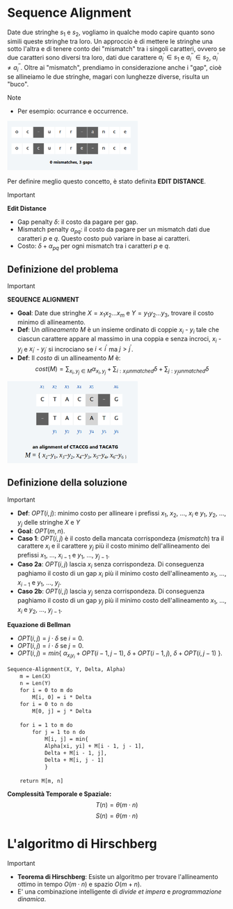 # Sequence Alignment

Date due stringhe $s_{1}$ e $s_{2}$, vogliamo in qualche modo capire quanto sono simili queste stringhe tra loro. Un approccio è di mettere le stringhe una sotto l'altra e di tenere conto dei "mismatch" tra i singoli caratteri, ovvero se due caratteri sono diversi tra loro, dati due carattere $a_{i}^{'} \in s_{1}$ e $a_{i}^{''} \in s_{2}$, $a_{i}^{'} \neq a_{i}^{''}$. Oltre ai "mismatch", prendiamo in considerazione anche i "gap", cioè se allineiamo le due stringhe, magari con lunghezze diverse, risulta un "buco".

> [!NOTE]
> - Per esempio: ocurrance e occurrence.

<img src="img/seqAl/misgapex.png" width="300" />

Per definire meglio questo concetto, è stato definita **EDIT DISTANCE**.
> [!IMPORTANT]
> **Edit Distance**  
> - Gap penalty $\delta$: il costo da pagare per gap.
> - Mismatch penalty $\alpha_{pq}$: il costo da pagare per un mismatch dati due caratteri $p$ e $q$. Questo costo può variare in base ai caratteri.
> - Costo: $\delta + \alpha_{pq}$ per ogni mismatch tra i caratteri $p$ e $q$.

## Definizione del problema

> [!IMPORTANT]
> **SEQUENCE ALIGNMENT**
> - **Goal**: Date due stringhe $X = x_{1}x_{2}...x_{m}$ e $Y = y_{1}y_{2}...y_{3}$, trovare il costo minimo di allineamento.
> - **Def**: Un *allineamento* $M$ è un insieme ordinato di coppie $x_{i}$ - $y_{i}$ tale che ciascun carattere appare al massimo in una coppia e senza incroci, $x_{i}$ - $y_{j}$ e $x_{i^{'}}$ - $y_{j^{'}}$ si incrociano se $i < i^{'}$ ma $j > j^{'}$.
> - **Def**: Il *costo* di un allineamento $M$ è:  
$$cost(M)
=
\sum_{x_{i}, y_{j}\in M}{\alpha_{x_{i}, y_{j}}} + 
\sum_{i: x_{i} unmatched}{\delta} + 
\sum_{j: y_{j} unmatched}{\delta} 
$$

<img src="img/seqAl/allineamento.png" width="300" />

## Definizione della soluzione

> [!IMPORTANT]
> - **Def**: $OPT(i, j)$: minimo costo per allineare i prefissi $x_{1}$, $x_{2}$, ..., $x_{i}$ e $y_{1}$, $y_{2}$, ..., $y_{j}$ delle stringhe $X$ e $Y$
> - **Goal**: $OPT(m, n)$.
> - **Caso 1**: $OPT(i, j)$ è il costo della mancata corrispondeza (*mismatch*) tra il carattere $x_{i}$ e il carattere $y_{j}$ più il costo minimo dell'allineamento dei prefissi $x_{1}$, ..., $x_{i - 1}$ e $y_{1}$, ..., $y_{j - 1}$.
> - **Caso 2a**: $OPT(i, j)$ lascia $x_{i}$ senza corrispondeza. Di conseguenza paghiamo il costo di un gap $x_{i}$ più il minimo costo dell'allineamento $x_{1}$, ..., $x_{i - 1}$ e $y_{1}$, ..., $y_{j}$.
> - **Caso 2b**: $OPT(i, j)$ lascia $y_{j}$ senza corrispondeza. Di conseguenza paghiamo il costo di un gap $y_{j}$ più il minimo costo dell'allineamento $x_{1}$, ..., $x_{i}$ e $y_{2}$, ..., $y_{j - 1}$.

**Equazione di Bellman**

- $OPT(i, j) = j \cdot \delta$ se $i = 0$. 
- $OPT(i, j) = i \cdot \delta$ se $j = 0$. 
- $OPT(i, j) = min${ $\alpha_{x_{i}y_{i}} + OPT(i - 1, j - 1)$, $\delta + OPT(i - 1, j)$, $\delta + OPT(i, j - 1)$ }.

```
Sequence-Alignment(X, Y, Delta, Alpha)
    m = Len(X)
    n = Len(Y)
    for i = 0 to m do
        M[i, 0] = i * Delta
    for i = 0 to n do
        M[0, j] = j * Delta

    for i = 1 to m do
        for j = 1 to n do 
            M[i, j] = min{
            Alpha[xi, yi] + M[i - 1, j - 1],
            Delta + M[i - 1, j],
            Delta + M[i, j - 1]
            }

    return M[m, n]
```
**Complessità Temporale e Spaziale:** 
$$
T(n) = \theta(m\cdot n)
$$
$$
S(n) = \theta(m\cdot n)
$$

# L'algoritmo di Hirschberg

> [!IMPORTANT]
> - **Teorema di Hirschberg**: Esiste un algoritmo per trovare l'allineamento ottimo in tempo $O(m\cdot n)$ e spazio $O(m + n)$.
> - E' una combinazione intelligente di *divide et impera* e *programmazione dinamica*.


